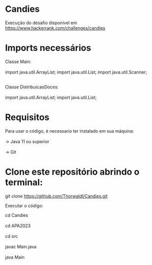# Candies
Execução do desafio disponível em https://www.hackerrank.com/challenges/candies

# Imports necessários

Classe Main: 
<br></br>
import java.util.ArrayList;
import java.util.List;
import java.util.Scanner;
<br></br>

Classe DistribuicaoDoces:
<br></br>
import java.util.ArrayList;
import java.util.List;

# Requisitos 

Para usar o código, é necessario ter instalado em sua máquina:
<br></br>
-> Java 11 ou superior
<br></br>
-> Git 

# Clone este repositório abrindo o terminal:
git clone https://github.com/Thorwaldl/Candies.git

Executar o código:

cd Candies
<br></br>
cd APA2023
<br></br>
cd src
<br></br>
javac Main.java
<br></br>
java Main
<br></br>
